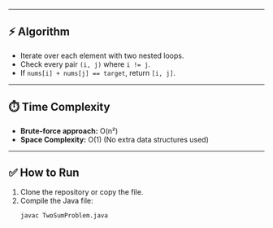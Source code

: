 
---

## ⚡ Algorithm
- Iterate over each element with two nested loops.
- Check every pair `(i, j)` where `i != j`.
- If `nums[i] + nums[j] == target`, return `[i, j]`.

---

## ⏱️ Time Complexity
- **Brute-force approach:** O(n²)
- **Space Complexity:** O(1) (No extra data structures used)

---

## ✅ How to Run
1. Clone the repository or copy the file.
2. Compile the Java file:
   ```bash
   javac TwoSumProblem.java
